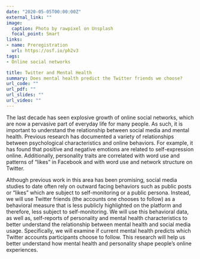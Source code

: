 ```yaml
---
date: "2020-05-05T00:00:00Z"
external_link: ""
image:
  caption: Photo by rawpixel on Unsplash
  focal_point: Smart
links:
- name: Preregistration
  url: https://osf.io/ph2v3
tags:
- Online social networks

title: Twitter and Mental Health
summary: Does mental health predict the Twitter friends we choose?
url_code: ""
url_pdf: ""
url_slides: ""
url_video: ""
---
```


The last decade has seen explosive growth of online social networks, which are now a pervasive part of everyday life for many people. As such, it is important to understand the relationship between social media and mental health. Previous research has documented a variety of relationships between psychological characteristics and online behaviors. For example, it has found that positive and negative emotions are related to self-expression online. Additionally, personality traits are correlated with word use and patterns of “likes” in Facebook and with word use and network structure on Twitter. 

Although previous work in this area has been promising, social media studies to date often rely on outward facing behaviors such as public posts or “likes” which are subject to self-monitoring or a public persona. Instead, we will use Twitter friends (the accounts one chooses to follow) as a behavioral measure that is less publicly highlighted on the platform and therefore, less subject to self-monitoring. We will use this behavioral data, as well as, self-reports of personality and mental health characteristics to better understand the relationship between mental health and social media usage. Specifically, we will examine if current mental health predicts which Twitter accounts participants choose to follow. This research will help us better understand how mental health and personality shape people’s online experiences.

